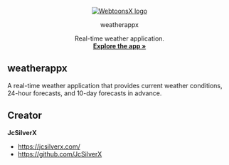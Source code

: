 
<p align="center">
	<a href="https://weatherappx.com/">
		<picture>
			<source media="(prefers-color-scheme: dark)" srcset="https://raw.githubusercontent.com/JcSilverX/webtoonsx/main/webtoonsx/static/assets/images/logo/wx-logo-light.png">
			<source media="(prefers-color-scheme: light)" srcset="https://raw.githubusercontent.com/JcSilverX/webtoonsx/main/webtoonsx/static/assets/images/logo/wx-logo-dark.png">
			<img alt="WebtoonsX logo" src="https://user-images.githubusercontent.com/25423296/163456779-a8556205-d0a5-45e2-ac17-42d089e3c3f8.png">
		</picture>
	</a>
</p>

<p align="center">
  weatherappx
</p>

<p align="center">
	Real-time weather application.
	<br />
	<a href="https://www.weatherappx.com/"><strong>Explore the app »</strong></a>
</p>

## weatherappx
<p>A real-time weather application that provides current weather conditions, 24-hour forecasts, and 10-day forecasts in advance.</p>

## Creator
**JcSilverX**
- <https://jcsilverx.com/>
- <https://github.com/JcSilverX>
